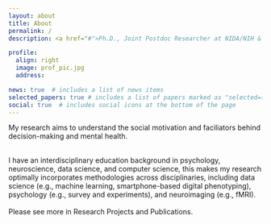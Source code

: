 ```yaml
---
layout: about
title: About
permalink: /
description: <a href="#">Ph.D., Joint Postdoc Researcher at NIDA/NIH & WWBP/UPenn

profile:
  align: right
  image: prof_pic.jpg
  address: 

news: true  # includes a list of news items
selected_papers: true # includes a list of papers marked as "selected={true}"
social: true  # includes social icons at the bottom of the page
---
```


My research aims to understand the social motivation and faciliators behind decision-making and mental health.

  <br>
I have an interdisciplinary education background in psychology, neuroscience, data science, and computer science, this makes my research optimally incorporates methodologies across disciplinaries, including data science (e.g., machine learning, smartphone-based digital phenotyping), psychology (e.g., survey and experiments), and neuroimaging (e.g., fMRI). 

  <br>
   <br>
Please see more in Research Projects and Publications.
  <br>
    <br>
    <br>
